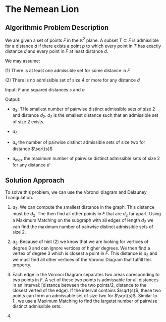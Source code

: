 # The Nemean Lion

## Algorithmic Problem Description

We are given a set of points $F$ in the $\mathbb{R}^2$ plane. A subset $T \subseteq F$ is admissible for a distance $d$ if there exists a point $p$ to which every point in $T$ has exactly distance $d$ and every point in $F$ at least distance $d$. 

We may assume:

(1) There is at least one admissible set for some distance in $F$

(2) There is no admissible set of size 4 or more for any distance $d$


Input: $F$ and squared distances $s$ and $a$

Output:
- $a_2$: THe smallest number of pairwise distinct admissible sets of size 2 and distance $d_2$. $d_2$ is the smallest distance such that an admissible set of size 2 exists. 

- $a_3$

- $a_s$ the number of pairwise distinct admissible sets of size two for distance $\sqrt{s}$

- $a_{max}$ the maximum number of pairwise distinct admissible sets of size 2 for any distance $d$

## Solution Approach

To solve this problem, we can use the Voronoi diagram and Delauney Triangulation. 

1. $a_2$: We can compute the smallest distance in the graph. This distance must be $d_2$. The then find all other points in $F$ that are $d_2$ far apart. Using a Maximum Matching on the subgraph with all edges of length $d_2$ we can find the maximum number of pairwise distinct admissible sets of size 2.


2. $a_3$: Because of hint (2) we know that we are looking for vertices of degree 3 and can ignore vertices of higher degrees. We then find a vertex of degree 3 which is closest a point in $F$. This distance is $d_3$ and we must find all other vertices of the Voronoi Diagram that fulfill this property.

3. Each edge in the Voronoi Diagram separates two areas coresponding to two points in $F$. A set of these two points is admissable for all distances in an interval: [distance between the two points/2, distance to the closest verted of the edge). If the interval contains $\sqrt{s}$, these two points can form an admissable set of size two for $\sqrt{s}$. Similar to 1., we use a Maximum Matching to find the largetst number of pairwise distinct admissible sets.

4. 